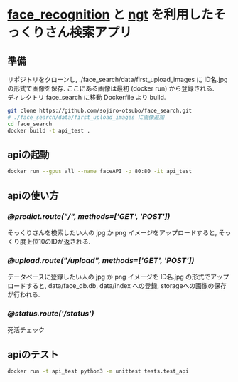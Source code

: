 # [face_recognition](https://github.com/ageitgey/face_recognition) と [ngt](https://github.com/yahoojapan/NGT/blob/master/python/README-ngtpy-jp.md) を利用したそっくりさん検索アプリ

## 準備
リポジトリをクローンし, ./face_search/data/first_upload_images に ID名.jpg の形式で画像を保存. ここにある画像は最初 (docker run) から登録される.
<br>ディレクトリ face_search に移動 Dockerfile より build.
```bash
git clone https://github.com/sojiro-otsubo/face_search.git
# ./face_search/data/first_upload_images に画像追加
cd face_search
docker build -t api_test .
```

## apiの起動
```bash
docker run --gpus all --name faceAPI -p 80:80 -it api_test
```
## apiの使い方
### ***@predict.route("/", methods=['GET', 'POST'])***
そっくりさんを検索したい人の jpg か png イメージをアップロードすると, そっくり度上位10のIDが返される.

### ***@upload.route("/upload", methods=['GET', 'POST'])***
データベースに登録したい人の jpg か png イメージを ID名.jpg の形式でアップロードすると, data/face_db.db, data/index への登録, storageへの画像の保存が行われる.

### ***@status.route('/status')***
死活チェック

## apiのテスト
```bash
docker run -t api_test python3 -m unittest tests.test_api
```

